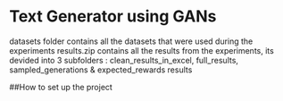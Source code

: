 # Text Generator using GANs

datasets folder contains all the datasets that were used during the experiments
results.zip contains all the results from the experiments, its devided into 3 subfolders : clean_results_in_excel, full_results, sampled_generations & expected_rewards results

##How to set up the project
